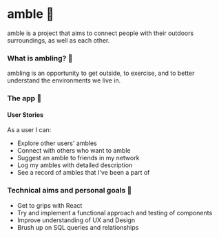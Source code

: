 # amble :seedling:

amble is a project that aims to connect people with their outdoors surroundings, as well as each other.

### What is ambling? :information_desk_person:

ambling is an opportunity to get outside, to exercise, and to better understand the environments we live in.

### The app :iphone:

#### User Stories
As a user I can:
- Explore other users' ambles
- Connect with others who want to amble
- Suggest an amble to friends in my network
- Log my ambles with detailed description
- See a record of ambles that I've been a part of


### Technical aims and personal goals :muscle:
- Get to grips with React
- Try and implement a functional approach and testing of components
- Improve understanding of UX and Design
- Brush up on SQL queries and relationships
